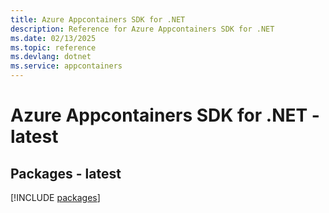 ```yaml
---
title: Azure Appcontainers SDK for .NET
description: Reference for Azure Appcontainers SDK for .NET
ms.date: 02/13/2025
ms.topic: reference
ms.devlang: dotnet
ms.service: appcontainers
---
```

# Azure Appcontainers SDK for .NET - latest
## Packages - latest
[!INCLUDE [packages](appcontainers-index.md)]